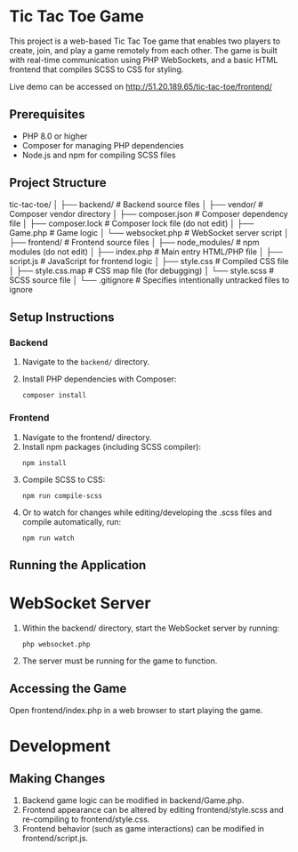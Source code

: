# Tic Tac Toe Game

This project is a web-based Tic Tac Toe game that enables two players to create, join, and play a game remotely from each other. The game is built with real-time communication using PHP WebSockets, and a basic HTML frontend that compiles SCSS to CSS for styling.

Live demo can be accessed on http://51.20.189.65/tic-tac-toe/frontend/

## Prerequisites

- PHP 8.0 or higher
- Composer for managing PHP dependencies
- Node.js and npm for compiling SCSS files


## Project Structure

tic-tac-toe/
│
├── backend/ # Backend source files
│ ├── vendor/ # Composer vendor directory
│ ├── composer.json # Composer dependency file
│ ├── composer.lock # Composer lock file (do not edit)
│ ├── Game.php # Game logic
│ └── websocket.php # WebSocket server script
│
├── frontend/ # Frontend source files
│ ├── node_modules/ # npm modules (do not edit)
│ ├── index.php # Main entry HTML/PHP file
│ ├── script.js # JavaScript for frontend logic
│ ├── style.css # Compiled CSS file
│ ├── style.css.map # CSS map file (for debugging)
│ └── style.scss # SCSS source file
│
└── .gitignore # Specifies intentionally untracked files to ignore


## Setup Instructions

### Backend

1. Navigate to the `backend/` directory.
2. Install PHP dependencies with Composer:

   ```
   composer install

### Frontend

1. Navigate to the frontend/ directory.
2. Install npm packages (including SCSS compiler):
   ```
   npm install
3. Compile SCSS to CSS:
    ````
    npm run compile-scss
4. Or to watch for changes while editing/developing the .scss files and compile automatically, run:
    ````
    npm run watch

## Running the Application

# WebSocket Server
1. Within the backend/ directory, start the WebSocket server by running:
    ````
    php websocket.php
2. The server must be running for the game to function.

## Accessing the Game
Open frontend/index.php in a web browser to start playing the game.

# Development
## Making Changes
1. Backend game logic can be modified in backend/Game.php.
2. Frontend appearance can be altered by editing frontend/style.scss and re-compiling to frontend/style.css.
3. Frontend behavior (such as game interactions) can be modified in frontend/script.js.

